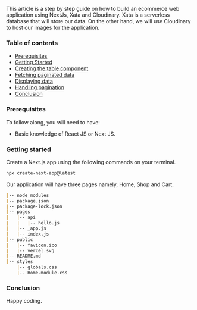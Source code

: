 This article is a step by step guide on how to build an ecommerce web application using NextJs, Xata and Cloudinary. Xata is a serverless database that will store our data. On the other hand, we will use Cloudinary to host our images for the application.

### Table of contents
- [Prerequisites](#prerequisites)
- [Getting Started](#getting-started)
- [Creating the table component](#creating-the-table-component)
- [Fetching paginated data](#fetching-paginated-data)
- [Displaying data](#displaying-data)
- [Handling pagination](#handling-pagination)
- [Conclusion](#conclusion)

### Prerequisites
To follow along, you will need to have:
- Basic knowledge of React JS or Next JS.

### Getting started
Create a Next.js app using the following commands on your terminal.

```bash
npx create-next-app@latest
```

Our application will have three pages namely, Home, Shop and Cart.

```markdown
|-- node_modules
|-- package.json
|-- package-lock.json
|-- pages
|   |-- api
|   |   |-- hello.js
|   |-- _app.js
|   |-- index.js
|-- public
|   |-- favicon.ico
|   |-- vercel.svg
|-- README.md
|-- styles
    |-- globals.css
    |-- Home.module.css
```
### Conclusion


Happy coding.
